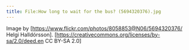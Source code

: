 ```yaml
---
title: File:How long to wait for the bus? (5694320376).jpg
---
```

Image by [https://www.flickr.com/photos/8058853@N06/5694320376/ Helgi Halldórsson]. [https://creativecommons.org/licenses/by-sa/2.0/deed.en CC BY-SA 2.0]

